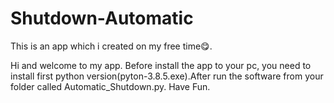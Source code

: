 # Shutdown-Automatic
This is an app which i created on my free time😋.



Hi and welcome to my app. Before install the app to your pc, you need to install first python version(pyton-3.8.5.exe).After run the software from your folder 
called Automatic_Shutdown.py.
Have Fun.
